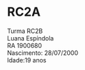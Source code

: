 # RC2A
Turma RC2B<br/>
Luana Espíndola<br/>
RA 1900680<br/>
Nascimento: 28/07/2000<br/>
Idade:19 anos<br/>
